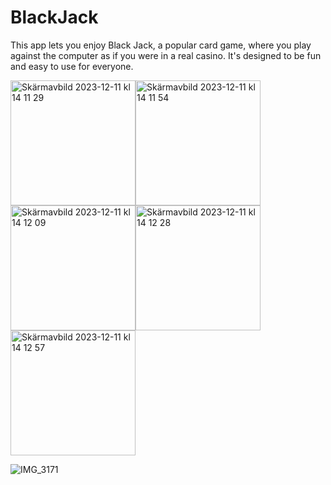 # BlackJack
This app lets you enjoy Black Jack, a popular card game, where you play against the computer as if you were in a real casino. It's designed to be fun and easy to use for everyone.

<img width="200" alt="Skärmavbild 2023-12-11 kl  14 11 29" src="https://github.com/maidads/BlackJack/assets/98819095/388feab4-8230-4475-b60d-5769c5dfaab1"><img width="200" alt="Skärmavbild 2023-12-11 kl  14 11 54" src="https://github.com/maidads/BlackJack/assets/98819095/a70f676b-b494-471b-9b03-d8a5f4fa7e5a"><img width="200" alt="Skärmavbild 2023-12-11 kl  14 12 09" src="https://github.com/maidads/BlackJack/assets/98819095/0167e187-9ebc-4460-8fbb-3c9fc7692c72"><img width="200" alt="Skärmavbild 2023-12-11 kl  14 12 28" src="https://github.com/maidads/BlackJack/assets/98819095/04bbd28a-7bad-4af8-8d2e-c3d6d837eadc">
<img width="200" alt="Skärmavbild 2023-12-11 kl  14 12 57" src="https://github.com/maidads/BlackJack/assets/98819095/2c01964b-ff59-404f-b433-0dcfec7e4d4c">

![IMG_3171](https://github.com/maidads/BlackJack/assets/98819095/8bb5c78b-e7b4-4f94-b968-ecee86061128)

